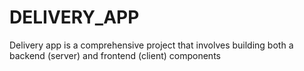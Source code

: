# DELIVERY_APP
Delivery app is a comprehensive project that involves building both a backend (server) and frontend (client) components
